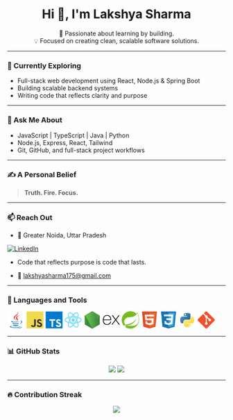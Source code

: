 <h1 align="center">Hi 👋, I'm Lakshya Sharma</h1>

<p align="center">
  🚀 Passionate about learning by building.<br>
  💡 Focused on creating clean, scalable software solutions.
</p>

---

### 🧠 Currently Exploring

- Full-stack web development using React, Node.js & Spring Boot  
- Building scalable backend systems  
- Writing code that reflects clarity and purpose

---

### 💬 Ask Me About

- JavaScript | TypeScript | Java | Python  
- Node.js, Express, React, Tailwind  
- Git, GitHub, and full-stack project workflows

---

### ✍️ A Personal Belief

> **Truth. Fire. Focus.**  

---

### 📫 Reach Out

- 📍 Greater Noida, Uttar Pradesh  

<p align="left">
  <a href="https://www.linkedin.com/in/lakshya-sharma-757238250" target="_blank">
    <img src="https://cdn.jsdelivr.net/gh/devicons/devicon/icons/linkedin/linkedin-original.svg" alt="LinkedIn" width="30" height="30"/>
  </a>
</p>

- Code that reflects purpose is code that lasts.
 
- 📧 lakshyasharma175@gmail.com

---

### 🔧 Languages and Tools

<p align="left">
  <img src="https://raw.githubusercontent.com/devicons/devicon/master/icons/java/java-original.svg" alt="java" width="40" height="40"/>
  <img src="https://raw.githubusercontent.com/devicons/devicon/master/icons/javascript/javascript-original.svg" alt="javascript" width="40" height="40"/>
  <img src="https://raw.githubusercontent.com/devicons/devicon/master/icons/typescript/typescript-original.svg" alt="typescript" width="40" height="40"/>
  <img src="https://raw.githubusercontent.com/devicons/devicon/master/icons/react/react-original.svg" alt="react" width="40" height="40"/>
  <img src="https://raw.githubusercontent.com/devicons/devicon/master/icons/nodejs/nodejs-original.svg" alt="nodejs" width="40" height="40"/>
  <img src="https://raw.githubusercontent.com/devicons/devicon/master/icons/express/express-original.svg" alt="express" width="40" height="40"/>
  <img src="https://raw.githubusercontent.com/devicons/devicon/master/icons/spring/spring-original.svg" alt="springboot" width="40" height="40"/>
  <img src="https://raw.githubusercontent.com/devicons/devicon/master/icons/html5/html5-original.svg" alt="html5" width="40" height="40"/>
  <img src="https://raw.githubusercontent.com/devicons/devicon/master/icons/css3/css3-original.svg" alt="css3" width="40" height="40"/>
  <img src="https://raw.githubusercontent.com/devicons/devicon/master/icons/python/python-original.svg" alt="python" width="40" height="40"/>
  <img src="https://raw.githubusercontent.com/devicons/devicon/master/icons/git/git-original.svg" alt="git" width="40" height="40"/>
</p>

---

### 📊 GitHub Stats

<p align="center">
  <img src="https://github-readme-stats.vercel.app/api?username=llcool&show_icons=true&theme=radical" />
  <img src="https://github-readme-stats.vercel.app/api/top-langs/?username=llcool&layout=compact&theme=radical" />
</p>

---

### 🔥 Contribution Streak

<p align="center">
  <img src="https://github-readme-streak-stats.herokuapp.com?user=llcool&theme=radical" />
</p>
